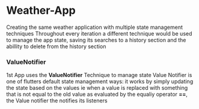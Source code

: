 # Weather-App
Creating the same weather application with multiple state management techniques
Throughout every iteration a different technique would be used to manage the app state, saving its searches to a history section and the abillity to delete from the history section

### ValueNotifier
1st App uses the **ValueNotifier** Technique to manage state
Value Notifier is one of flutters default state management ways: it works by simply updating the state based on the values
ie when a value is replaced with something that is not equal to the old value as evaluated by the equaliy operator **==**, the Value notifier the notifies its listeners
